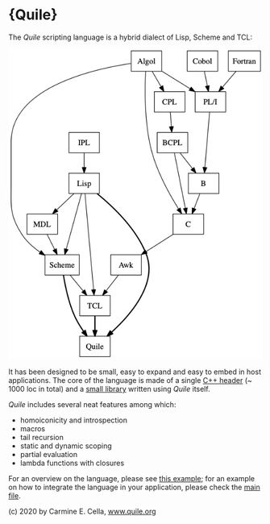 # {Quile}

The *Quile* scripting language is a hybrid dialect of Lisp, Scheme and TCL: 

![Genealogy](docs/quile_anchestors.png)

It has been designed to be small, easy to expand and easy to embed in host applications. 
The core of the language is made of a single [C++ header](src/quile.h) (~ 1000 loc in total) and a  [small library](src/core.tcl) written using *Quile* itself.

*Quile* includes several neat features among which:

* homoiconicity and introspection
* macros
* tail recursion
* static and dynamic scoping
* partial evaluation
* lambda functions with closures

For an overview on the language, please see [this example](examples/overview.tcl); for an example on how to integrate the language in your application, please check the [main file](src/quile.cpp).

(c) 2020 by Carmine E. Cella, www.quile.org

